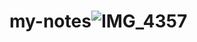 # my-notes![IMG_4357](https://github.com/user-attachments/assets/7a2b8653-0c13-49ae-8761-4bf2d46e530e)
